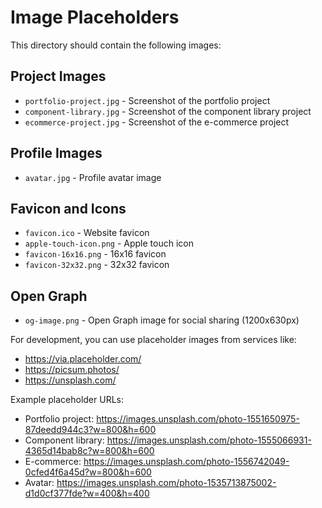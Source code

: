# Image Placeholders

This directory should contain the following images:

## Project Images
- `portfolio-project.jpg` - Screenshot of the portfolio project
- `component-library.jpg` - Screenshot of the component library project  
- `ecommerce-project.jpg` - Screenshot of the e-commerce project

## Profile Images
- `avatar.jpg` - Profile avatar image

## Favicon and Icons
- `favicon.ico` - Website favicon
- `apple-touch-icon.png` - Apple touch icon
- `favicon-16x16.png` - 16x16 favicon
- `favicon-32x32.png` - 32x32 favicon

## Open Graph
- `og-image.png` - Open Graph image for social sharing (1200x630px)

For development, you can use placeholder images from services like:
- https://via.placeholder.com/
- https://picsum.photos/
- https://unsplash.com/

Example placeholder URLs:
- Portfolio project: https://images.unsplash.com/photo-1551650975-87deedd944c3?w=800&h=600
- Component library: https://images.unsplash.com/photo-1555066931-4365d14bab8c?w=800&h=600
- E-commerce: https://images.unsplash.com/photo-1556742049-0cfed4f6a45d?w=800&h=600
- Avatar: https://images.unsplash.com/photo-1535713875002-d1d0cf377fde?w=400&h=400
